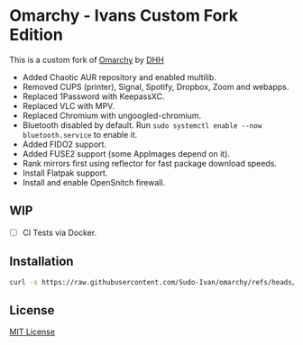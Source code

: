 # Omarchy - Ivans Custom Fork Edition

This is a custom fork of [Omarchy](https://github.com/basecamp/omarchy) by [DHH](https://github.com/dhh)

- Added Chaotic AUR repository and enabled multilib.
- Removed CUPS (printer), Signal, Spotify, Dropbox, Zoom and webapps.
- Replaced 1Password with KeepassXC.
- Replaced VLC with MPV.
- Replaced Chromium with ungoogled-chromium.
- Bluetooth disabled by default. Run `sudo systemctl enable --now bluetooth.service` to enable it.
- Added FIDO2 support.
- Added FUSE2 support (some AppImages depend on it).
- Rank mirrors first using reflector for fast package download speeds.
- Install Flatpak support.
- Install and enable OpenSnitch firewall.

## WIP

- [ ] CI Tests via Docker. 

## Installation

```bash
curl -s https://raw.githubusercontent.com/Sudo-Ivan/omarchy/refs/heads/master/boot.sh | bash
```

## License

[MIT License](https://opensource.org/licenses/MIT)

